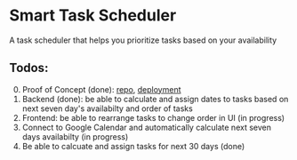 # Smart Task Scheduler

A task scheduler that helps you prioritize tasks based on your availability


## Todos:
0. Proof of Concept (done): [repo](https://github.com/Muosvr/GoalCalendar), [deployment](https://smarttaskscheduler.herokuapp.com/)
1. Backend (done): be able to calculate and assign dates to tasks based on next seven day's availabilty
and order of tasks
2. Frontend: be able to rearrange tasks to change order in UI (in progress)
3. Connect to Google Calendar and automatically calculate next seven days availabilty (in progress)
4. Be able to calcuate and assign tasks for next 30 days (done)

